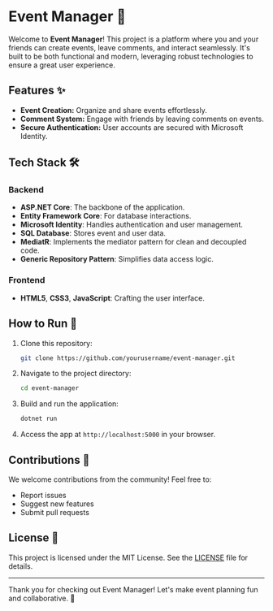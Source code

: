 # Event Manager 🎉

Welcome to **Event Manager**! This project is a platform where you and your friends can create events, leave comments, and interact seamlessly. It's built to be both functional and modern, leveraging robust technologies to ensure a great user experience.

## Features ✨
- **Event Creation:** Organize and share events effortlessly.
- **Comment System:** Engage with friends by leaving comments on events.
- **Secure Authentication:** User accounts are secured with Microsoft Identity.

## Tech Stack 🛠️

### Backend
- **ASP.NET Core**: The backbone of the application.
- **Entity Framework Core**: For database interactions.
- **Microsoft Identity**: Handles authentication and user management.
- **SQL Database**: Stores event and user data.
- **MediatR**: Implements the mediator pattern for clean and decoupled code.
- **Generic Repository Pattern**: Simplifies data access logic.

### Frontend
- **HTML5**, **CSS3**, **JavaScript**: Crafting the user interface.

## How to Run 🚀

1. Clone this repository:
   ```bash
   git clone https://github.com/yourusername/event-manager.git
   ```

2. Navigate to the project directory:
   ```bash
   cd event-manager
   ```

3. Build and run the application:
   ```bash
   dotnet run
   ```

4. Access the app at `http://localhost:5000` in your browser.

## Contributions 🤝
We welcome contributions from the community! Feel free to:
- Report issues
- Suggest new features
- Submit pull requests

## License 📜
This project is licensed under the MIT License. See the [LICENSE](LICENSE) file for details.

---

Thank you for checking out Event Manager! Let's make event planning fun and collaborative. 🎈
